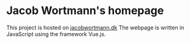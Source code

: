 # Jacob Wortmann's homepage
This project is hosted on [jacobwortmann.dk](http://jacobwortmann.dk/#/)
The webpage is written in JavaScript using the framework Vue.js.
